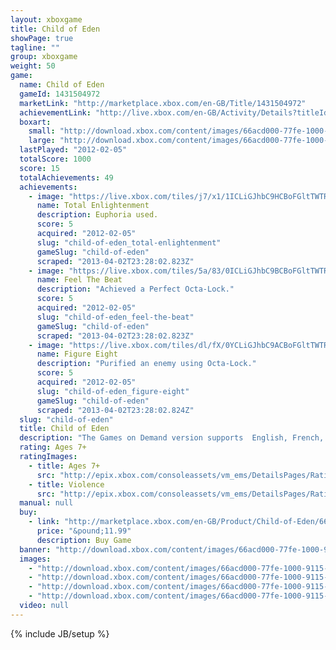 ```yaml
---
layout: xboxgame
title: Child of Eden
showPage: true
tagline: ""
group: xboxgame
weight: 50
game: 
  name: Child of Eden
  gameId: 1431504972
  marketLink: "http://marketplace.xbox.com/en-GB/Title/1431504972"
  achievementLink: "http://live.xbox.com/en-GB/Activity/Details?titleId=1431504972"
  boxart: 
    small: "http://download.xbox.com/content/images/66acd000-77fe-1000-9115-d8025553084c/1033/boxartsm.jpg"
    large: "http://download.xbox.com/content/images/66acd000-77fe-1000-9115-d8025553084c/1033/boxartlg.jpg"
  lastPlayed: "2012-02-05"
  totalScore: 1000
  score: 15
  totalAchievements: 49
  achievements: 
    - image: "https://live.xbox.com/tiles/j7/x1/1ICLiGJhbC9HCBoFGltTWTRjL2FjaC8wLzIzAAAAAOfn5-tavJM=.jpg"
      name: Total Enlightenment
      description: Euphoria used.
      score: 5
      acquired: "2012-02-05"
      slug: "child-of-eden_total-enlightenment"
      gameSlug: "child-of-eden"
      scraped: "2013-04-02T23:28:02.823Z"
    - image: "https://live.xbox.com/tiles/5a/83/0ICLiGJhbC9BCBoFGltTWTRjL2FjaC8wLzI1AAAAAOfn5-8Yr-k=.jpg"
      name: Feel The Beat
      description: "Achieved a Perfect Octa-Lock."
      score: 5
      acquired: "2012-02-05"
      slug: "child-of-eden_feel-the-beat"
      gameSlug: "child-of-eden"
      scraped: "2013-04-02T23:28:02.823Z"
    - image: "https://live.xbox.com/tiles/dl/fX/0YCLiGJhbC9ACBoFGltTWTRjL2FjaC8wLzI0AAAAAOfn5-74V2o=.jpg"
      name: Figure Eight
      description: "Purified an enemy using Octa-Lock."
      score: 5
      acquired: "2012-02-05"
      slug: "child-of-eden_figure-eight"
      gameSlug: "child-of-eden"
      scraped: "2013-04-02T23:28:02.824Z"
  slug: "child-of-eden"
  title: Child of Eden
  description: "The Games on Demand version supports  English, French, Italian, German, Spanish.  One of the most anticipated games of 2011 for Kinect.  Winner of 9 awards at E3 for innovative graphics, music, and gameplay.  Child of Eden is the &ldquo;multi-sensory shooter&rdquo; that will send players diving into a visual matrix of synchronized music and mind-blowing visuals.  It will usher forth yet another landmark game experience from the mind of renowned game designer Tetsuya Mizuguchi."
  rating: Ages 7+
  ratingImages: 
    - title: Ages 7+
      src: "http://epix.xbox.com/consoleassets/vm_ems/DetailsPages/RatingSystemID/14/default/Values/14002.png"
    - title: Violence
      src: "http://epix.xbox.com/consoleassets/vm_ems/DetailsPages/RatingSystemID/14/default/Descriptors/14005.png"
  manual: null
  buy: 
    - link: "http://marketplace.xbox.com/en-GB/Product/Child-of-Eden/66acd000-77fe-1000-9115-d8025553084c?nosplash=1&amp;purchase=1&amp;DownloadType=Game"
      price: "&pound;11.99"
      description: Buy Game
  banner: "http://download.xbox.com/content/images/66acd000-77fe-1000-9115-d8025553084c/1033/banner.png"
  images: 
    - "http://download.xbox.com/content/images/66acd000-77fe-1000-9115-d8025553084c/1033/screenlg1.jpg"
    - "http://download.xbox.com/content/images/66acd000-77fe-1000-9115-d8025553084c/1033/screenlg2.jpg"
    - "http://download.xbox.com/content/images/66acd000-77fe-1000-9115-d8025553084c/1033/screenlg3.jpg"
    - "http://download.xbox.com/content/images/66acd000-77fe-1000-9115-d8025553084c/1033/screenlg4.jpg"
  video: null
---
```

{% include JB/setup %}
